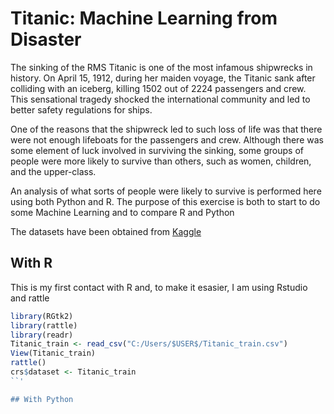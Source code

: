 # Titanic: Machine Learning from Disaster

The sinking of the RMS Titanic is one of the most infamous shipwrecks in history.  On April 15, 1912, during her maiden voyage, the Titanic sank after colliding with an iceberg, killing 1502 out of 2224 passengers and crew. This sensational tragedy shocked the international community and led to better safety regulations for ships.

One of the reasons that the shipwreck led to such loss of life was that there were not enough lifeboats for the passengers and crew. Although there was some element of luck involved in surviving the sinking, some groups of people were more likely to survive than others, such as women, children, and the upper-class.

An analysis of what sorts of people were likely to survive is performed here using both Python and R. The purpose of this exercise is both to start to do some Machine Learning and to compare R and Python 

The datasets have been obtained from [Kaggle](https://www.kaggle.com/c/titanic/overview)


## With R
This is my first contact with R and, to make it esasier, I am using Rstudio and rattle
```r
library(RGtk2)
library(rattle)
library(readr)
Titanic_train <- read_csv("C:/Users/$USER$/Titanic_train.csv")
View(Titanic_train)
rattle()
crs$dataset <- Titanic_train
``'

## With Python
